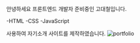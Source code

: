 안녕하세요 프론트엔드 개발자 준비중인 고대철입니다.

-HTML
-CSS
-JavaScript

사용하여 자기소개 사이트를 제작하였습니다.
![portfolio](https://github.com/godaecheol/PortFolio/assets/149767623/ad0516bc-8a4e-48c3-8c2c-4f3118e16ada)
